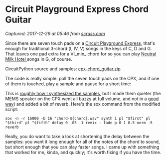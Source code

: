 # Circuit Playground Express Chord Guitar

_Captured: 2017-12-29 at 05:46 from [scruss.com](http://scruss.com/blog/2017/12/27/circuit-playground-express-chord-guitar/)_

Since there are seven touch pads on a [Circuit Playground Express](https://www.adafruit.com/product/3333), that's enough for traditional 3-chord (Ⅰ, Ⅳ, Ⅴ) songs in the keys of C, D and G. That leaves one pad extra for a Ⅵ_min_ chord for so you can play [Neutral Milk Hotel ](https://www.youtube.com/watch?v=wqMZv1DN1Gc)songs in G, of course.

CircuitPython source and samples: [cpx-chord_guitar.zip](http://scruss.com/wordpress/wp-content/uploads/2017/12/cpx-chord_guitar.zip)

The code is really simple: poll the seven touch pads on the CPX, and if one of them is touched, play a sample and pause for a short time:

This is [roughly how I synthesized the samples](http://scruss.com/blog/2017/12/19/synthesizing-simple-chords-with-sox/), but I made them quieter (the MEMS speaker on the CPX went all buzzy at full volume, and not in a [good way](https://www.youtube.com/watch?v=fBTT3VPriV8)) and added a bit of reverb. Here's the sox command from the modified script:
    
    
    sox -n -r 16000 -b 16 "chord-${chord}.wav" synth 1 pl "$first" pl "$third" pl "$fifth" delay 0 .05 .1 remix - fade p 0 1 0.5 norm -5 reverb

Really, you do want to take a look at shortening the delay between the samples: you want it long enough for all of the notes of the chord to sound, but short enough that you can play faster songs. I came up with something that worked for me, kinda, and quickly; it's worth fixing if you have the time.
